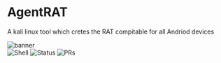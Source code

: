 # AgentRAT
A kali linux tool which cretes the RAT compitable for all Andriod devices


![banner](https://img.shields.io/badge/Made%20By-HackOps%20Academy-%23purple)  
![Shell](https://img.shields.io/badge/Made%20with-Bash-blue)
![Status](https://img.shields.io/badge/Status-Active-success)
![PRs](https://img.shields.io/badge/PRs-welcome-brightgreen)

